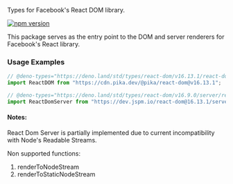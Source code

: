 Types for Facebook's React DOM library.

[![npm version](https://img.shields.io/npm/v/react-dom.svg?style=flat)](https://www.npmjs.com/package/react-dom)

This package serves as the entry point to the DOM and server renderers for
Facebook's React library.

### Usage Examples

```typescript
// @deno-types="https://deno.land/std/types/react-dom/v16.13.1/react-dom.d.ts"
import ReactDOM from "https://cdn.pika.dev/@pika/react-dom@v16.13.1";
```

```typescript
// @deno-types="https://deno.land/std/types/react-dom/v16.9.0/server/react-dom-server.d.ts"
import ReactDomServer from "https://dev.jspm.io/react-dom@16.13.1/server.js";
```

#### Notes:

React Dom Server is partially implemented due to current incompatibility with
Node's Readable Streams.

Non supported functions:

1. renderToNodeStream
1. renderToStaticNodeStream

